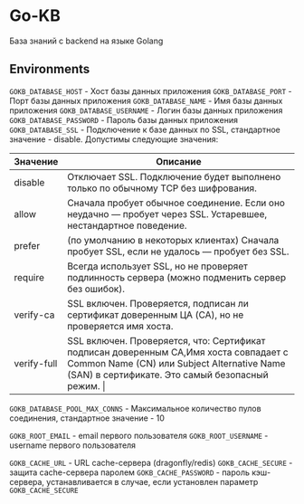 # Go-KB

База знаний с backend на языке Golang

## Environments

`GOKB_DATABASE_HOST` - Хост базы данных приложения
`GOKB_DATABASE_PORT` - Порт базы данных приложения
`GOKB_DATABASE_NAME` - Имя базы данных приложения
`GOKB_DATABASE_USERNAME` - Логин базы данных приложения
`GOKB_DATABASE_PASSWORD` - Пароль базы данных приложения
`GOKB_DATABASE_SSL` - Подключение к базе данных по SSL, стандартное значение - disable.
Допустимы следующие значения:

| Значение    | Описание                                                                                                                                                                                       |
| ----------- | ---------------------------------------------------------------------------------------------------------------------------------------------------------------------------------------------- |
| disable     | Отключает SSL. Подключение будет выполнено только по обычному TCP без шифрования.                                                                                                              |
| allow       | Сначала пробует обычное соединение. Если оно неудачно — пробует через SSL. Устаревшее, нестандартное поведение.                                                                                |
| prefer      | (по умолчанию в некоторых клиентах) Сначала пробует SSL, если не удалось — пробует без SSL.                                                                                                    |
| require     | Всегда использует SSL, но не проверяет подлинность сервера (можно подменить сервер без ошибок).                                                                                                |
| verify-ca   | SSL включен. Проверяется, подписан ли сертификат доверенным ЦА (CA), но не проверяется имя хоста.                                                                                              |
| verify-full | SSL включен. Проверяется, что: Сертификат подписан доверенным CA,Имя хоста совпадает с Common Name (CN) или Subject Alternative Name (SAN) в сертификате. Это самый безопасный режим. \|       |

`GOKB_DATABASE_POOL_MAX_CONNS` - Максимальное количество пулов соединения, стандартное значение - 10

`GOKB_ROOT_EMAIL` - email первого пользователя
`GOKB_ROOT_USERNAME` - username первого пользователя

`GOKB_CACHE_URL` - URL cache-сервера (dragonfly/redis)
`GOKB_CACHE_SECURE` - защита cache-сервера паролем
`GOKB_CACHE_PASSWORD` - пароль кэш-сервера, устанавливается в случае, если установлен параметр `GOKB_CACHE_SECURE`

